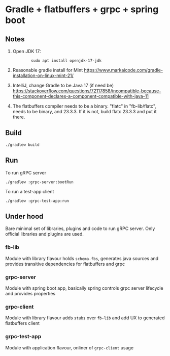 # Gradle + flatbuffers + grpc + spring boot

## Notes

1.  Open JDK 17:  
    ```shell
            sudo apt install openjdk-17-jdk
    ```
1.  Reasonable gradle install for Mint
    https://www.markaicode.com/gradle-installation-on-linux-mint-21/

1.  IntelliJ, change Gradle to be Java 17 (if need be)
https://stackoverflow.com/questions/72117858/incompatible-because-this-component-declares-a-component-compatible-with-java-11

2.  The flatbuffers compiler needs to be a binary.
"flatc" in "fb-lib/flatc", needs to be binary, and 23.3.3.
If it is not, build flatc 23.3.3 and put it there.
    
## Build
```shell
./gradlew build
```
## Run
To run gRPC server
```shell
./gradlew :grpc-server:bootRun
```
To run a test-app client
```shell
./gradlew :grpc-test-app:run
```       
## Under hood
Bare minimal set of libraries, plugins and code to run gRPC server. Only official libraries and plugins are used.
### fb-lib
Module with library flavour holds `schema.fbs`, generates java sources and provides transitive dependencies for flatbuffers and grpc
### grpc-server
Module with spring boot app, basically spring controls grpc server lifecycle and provides properties
### grpc-client
Module with library flavour adds `stubs` over `fb-lib` and add UX to generated flatbuffers client
### grpc-test-app
Module with application flavour, onliner of `grpc-client` usage

